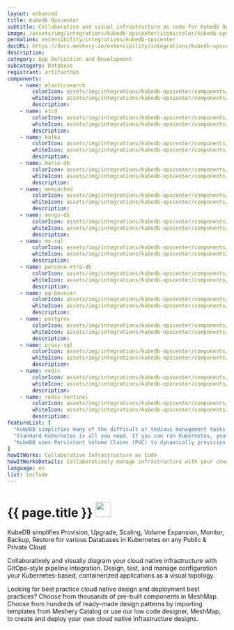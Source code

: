 ```yaml
---
layout: enhanced
title: Kubedb Opscenter
subtitle: Collaborative and visual infrastructure as code for Kubedb Opscenter
image: /assets/img/integrations/kubedb-opscenter/icons/color/kubedb-opscenter-color.svg
permalink: extensibility/integrations/kubedb-opscenter
docURL: https://docs.meshery.io/extensibility/integrations/kubedb-opscenter
description: 
category: App Definition and Development
subcategory: Database
registrant: artifacthub
components: 
	- name: elasticsearch
		colorIcon: assets/img/integrations/kubedb-opscenter/components/elasticsearch/icons/color/elasticsearch-color.svg
		whiteIcon: assets/img/integrations/kubedb-opscenter/components/elasticsearch/icons/white/elasticsearch-white.svg
		description: 
	- name: etcd
		colorIcon: assets/img/integrations/kubedb-opscenter/components/etcd/icons/color/etcd-color.svg
		whiteIcon: assets/img/integrations/kubedb-opscenter/components/etcd/icons/white/etcd-white.svg
		description: 
	- name: kafka
		colorIcon: assets/img/integrations/kubedb-opscenter/components/kafka/icons/color/kafka-color.svg
		whiteIcon: assets/img/integrations/kubedb-opscenter/components/kafka/icons/white/kafka-white.svg
		description: 
	- name: maria-db
		colorIcon: assets/img/integrations/kubedb-opscenter/components/maria-db/icons/color/maria-db-color.svg
		whiteIcon: assets/img/integrations/kubedb-opscenter/components/maria-db/icons/white/maria-db-white.svg
		description: 
	- name: memcached
		colorIcon: assets/img/integrations/kubedb-opscenter/components/memcached/icons/color/memcached-color.svg
		whiteIcon: assets/img/integrations/kubedb-opscenter/components/memcached/icons/white/memcached-white.svg
		description: 
	- name: mongo-db
		colorIcon: assets/img/integrations/kubedb-opscenter/components/mongo-db/icons/color/mongo-db-color.svg
		whiteIcon: assets/img/integrations/kubedb-opscenter/components/mongo-db/icons/white/mongo-db-white.svg
		description: 
	- name: my-sql
		colorIcon: assets/img/integrations/kubedb-opscenter/components/my-sql/icons/color/my-sql-color.svg
		whiteIcon: assets/img/integrations/kubedb-opscenter/components/my-sql/icons/white/my-sql-white.svg
		description: 
	- name: percona-xtra-db
		colorIcon: assets/img/integrations/kubedb-opscenter/components/percona-xtra-db/icons/color/percona-xtra-db-color.svg
		whiteIcon: assets/img/integrations/kubedb-opscenter/components/percona-xtra-db/icons/white/percona-xtra-db-white.svg
		description: 
	- name: pg-bouncer
		colorIcon: assets/img/integrations/kubedb-opscenter/components/pg-bouncer/icons/color/pg-bouncer-color.svg
		whiteIcon: assets/img/integrations/kubedb-opscenter/components/pg-bouncer/icons/white/pg-bouncer-white.svg
		description: 
	- name: postgres
		colorIcon: assets/img/integrations/kubedb-opscenter/components/postgres/icons/color/postgres-color.svg
		whiteIcon: assets/img/integrations/kubedb-opscenter/components/postgres/icons/white/postgres-white.svg
		description: 
	- name: proxy-sql
		colorIcon: assets/img/integrations/kubedb-opscenter/components/proxy-sql/icons/color/proxy-sql-color.svg
		whiteIcon: assets/img/integrations/kubedb-opscenter/components/proxy-sql/icons/white/proxy-sql-white.svg
		description: 
	- name: redis
		colorIcon: assets/img/integrations/kubedb-opscenter/components/redis/icons/color/redis-color.svg
		whiteIcon: assets/img/integrations/kubedb-opscenter/components/redis/icons/white/redis-white.svg
		description: 
	- name: redis-sentinel
		colorIcon: assets/img/integrations/kubedb-opscenter/components/redis-sentinel/icons/color/redis-sentinel-color.svg
		whiteIcon: assets/img/integrations/kubedb-opscenter/components/redis-sentinel/icons/white/redis-sentinel-white.svg
		description: 
featureList: [
  "KubeDB simplifies many of the difficult or tedious management tasks of running a production grade databases on private and public clouds. Maintain one stack for all your stateless and stateful applications and simplify the operational complexity.",
  "Standard Kubernetes is all you need. If you can run Kubernetes, you can provision and manage databases using KubeDB. Use standard Kubernetes CLI and API to provision and manage databases.",
  "KubeDB uses Persistent Volume Claims (PVC) to dynamically provision disks for database instances. Using appropriately defined StorageClasses, KubeDB provisioned database instances are designed to scale from small development workloads up to performance-intensive workloads on private and public cloud environments."
]
howItWorks: Collaborative Infrastructure as Code
howItWorksDetails: Collaboratively manage infrastructure with your coworkers synchronously sharing the same designs.
language: en
list: include
---
```

<h1>{{ page.title }} <img src="{{ page.image }}" style="width: 35px; height: 35px;" /></h1>

<p>
KubeDB simplifies Provision, Upgrade, Scaling, Volume Expansion, Monitor, Backup, Restore for various Databases in Kubernetes on any Public & Private Cloud
</p>
<p>
    Collaboratively and visually diagram your cloud native infrastructure with GitOps-style pipeline integration. Design, test, and manage configuration your Kubernetes-based, containerized applications as a visual topology.
</p>
<p>
    Looking for best practice cloud native design and deployment best practices? Choose from thousands of pre-built components in MeshMap. Choose from hundreds of ready-made design patterns by importing templates from Meshery Catalog or use our low code designer, MeshMap, to create and deploy your own cloud native infrastructure designs.
</p>
